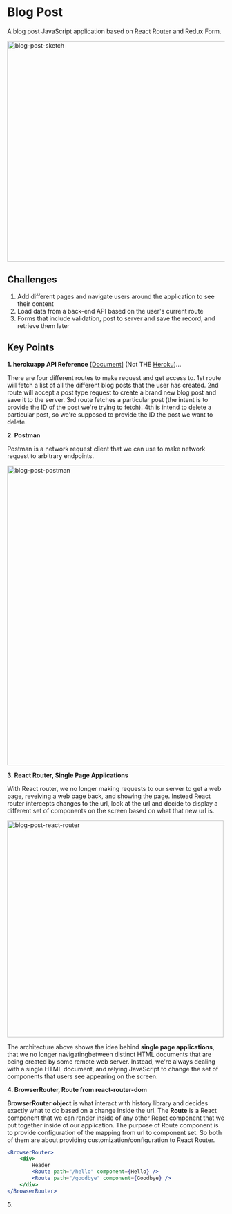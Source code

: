 # Blog Post

A blog post JavaScript application based on React Router and Redux Form.

<img width="510" alt="blog-post-sketch" src="https://user-images.githubusercontent.com/20265633/35830986-23575ffa-0a96-11e8-8add-65da58fdddad.PNG">

## Challenges

1. Add different pages and navigate users around the application to see their content
2. Load data from a back-end API based on the user's current route
3. Forms that include validation, post to server and save the record, and retrieve them later

## Key Points

**1. herokuapp API Reference** [[Document]](http://reduxblog.herokuapp.com/) (Not THE [Heroku](https://www.heroku.com/what))...

There are four different routes to make request and get access to. 1st route will fetch a list of all the different blog posts that the user has created. 2nd route will accept a post type request to create a brand new blog post and save it to the server. 3rd route fetches a particular post (the intent is to provide the ID of the post we're trying to fetch). 4th is intend to delete a particular post, so we're supposed to provide the ID the post we want to delete.

**2. Postman**

Postman is a network request client that we can use to make network request to arbitrary endpoints.

<img width="693" alt="blog-post-postman" src="https://user-images.githubusercontent.com/20265633/35835928-94343a58-0aab-11e8-99bf-683ad1ae5f13.PNG">


**3. React Router, Single Page Applications**

With React router, we no longer making requests to our server to get a web page, reveiving a web page back, and showing the page. Instead React router intercepts changes to the url, look at the url and decide to display a different set of components on the screen based on what that new url is.

<img width="501" alt="blog-post-react-router" src="https://user-images.githubusercontent.com/20265633/35835973-c77e916a-0aab-11e8-9515-462a621ce323.PNG">

The architecture above shows the idea behind **single page applications**, that we no longer navigatingbetween distinct HTML documents that are being created by some remote web server. Instead, we're always dealing with a single HTML document, and relying JavaScript to change the set of components that users see appearing on the screen.

**4. BrowserRouter, Route from react-router-dom**

**BrowserRouter object** is what interact with history library and decides exactly what to do based on a change inside the url. The **Route** is a React component that we can render inside of any other React component that we put together inside of our application. The purpose of Route component is to provide configuration of the mapping from url to component set. So both of them are about providing customization/configuration to React Router.

```jsx
<BrowserRouter>
    <div>
    	Header
    	<Route path="/hello" component={Hello} />
    	<Route path="/goodbye" component={Goodbye} />
    </div>
</BrowserRouter>
```

**5.**